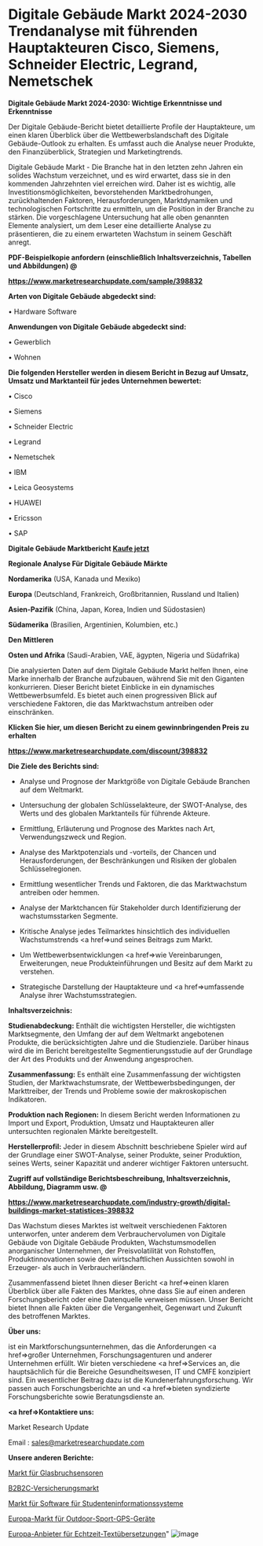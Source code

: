 # Digitale Gebäude Markt 2024-2030 Trendanalyse mit führenden Hauptakteuren Cisco, Siemens, Schneider Electric, Legrand, Nemetschek

<strong>Digitale Gebäude Markt 2024-2030: Wichtige Erkenntnisse und Erkenntnisse</strong>

Der Digitale Gebäude-Bericht bietet detaillierte Profile der Hauptakteure, um einen klaren Überblick über die Wettbewerbslandschaft des Digitale Gebäude-Outlook zu erhalten. Es umfasst auch die Analyse neuer Produkte, den Finanzüberblick, Strategien und Marketingtrends.

Digitale Gebäude Markt - Die Branche hat in den letzten zehn Jahren ein solides Wachstum verzeichnet, und es wird erwartet, dass sie in den kommenden Jahrzehnten viel erreichen wird. Daher ist es wichtig, alle Investitionsmöglichkeiten, bevorstehenden Marktbedrohungen, zurückhaltenden Faktoren, Herausforderungen, Marktdynamiken und technologischen Fortschritte zu ermitteln, um die Position in der Branche zu stärken. Die vorgeschlagene Untersuchung hat alle oben genannten Elemente analysiert, um dem Leser eine detaillierte Analyse zu präsentieren, die zu einem erwarteten Wachstum in seinem Geschäft anregt.



<strong><b>PDF-Beispielkopie anfordern (einschließlich Inhaltsverzeichnis, Tabellen und Abbildungen) @ </b></strong>

<strong><a href=https://www.marketresearchupdate.com/sample/398832>

<strong>https://www.marketresearchupdate.com/sample/398832</u></a></strong></strong>



<strong>Arten von Digitale Gebäude abgedeckt sind:</strong>

• Hardware Software



<strong>Anwendungen von Digitale Gebäude abgedeckt sind:</strong>

• Gewerblich

• Wohnen



<strong>Die folgenden Hersteller werden in diesem Bericht in Bezug auf Umsatz, Umsatz und Marktanteil für jedes Unternehmen bewertet:</strong>

• Cisco

• Siemens

• Schneider Electric

• Legrand

• Nemetschek

• IBM

• Leica Geosystems

• HUAWEI

• Ericsson

• SAP



<strong>Digitale Gebäude Marktbericht <a href=https://www.marketresearchupdate.com/buynow/398832>Kaufe jetzt</a></strong>



<strong>Regionale Analyse Für Digitale Gebäude Märkte</strong>



<strong>Nordamerika</strong> (USA, Kanada und Mexiko)



<strong>Europa</strong> (Deutschland, Frankreich, Großbritannien, Russland und Italien)



<strong>Asien-Pazifik</strong> (China, Japan, Korea, Indien und Südostasien)



<strong>Südamerika</strong> (Brasilien, Argentinien, Kolumbien, etc.)



<strong>Den Mittleren</strong> 

<strong>Osten und Afrika</strong> (Saudi-Arabien, VAE, ägypten, Nigeria und Südafrika)

Die analysierten Daten auf dem Digitale Gebäude Markt helfen Ihnen, eine Marke innerhalb der Branche aufzubauen, während Sie mit den Giganten konkurrieren. Dieser Bericht bietet Einblicke in ein dynamisches Wettbewerbsumfeld. Es bietet auch einen progressiven Blick auf verschiedene Faktoren, die das Marktwachstum antreiben oder einschränken.



<strong>Klicken Sie hier, um diesen Bericht zu einem gewinnbringenden Preis zu erhalten
</strong>

<strong><a href=https://www.marketresearchupdate.com/discount/398832>https://www.marketresearchupdate.com/discount/398832</b></u></strong></a>



<strong>Die Ziele des Berichts sind:</strong>

- Analyse und Prognose der Marktgröße von Digitale Gebäude Branchen auf dem Weltmarkt.

- Untersuchung der globalen Schlüsselakteure, der SWOT-Analyse, des Werts und des globalen Marktanteils für führende Akteure.

- Ermittlung, Erläuterung und Prognose des Marktes nach Art, Verwendungszweck und Region.

- Analyse des Marktpotenzials und -vorteils, der Chancen und Herausforderungen, der Beschränkungen und Risiken der globalen Schlüsselregionen.

- Ermittlung wesentlicher Trends und Faktoren, die das Marktwachstum antreiben oder hemmen.

- Analyse der Marktchancen für Stakeholder durch Identifizierung der wachstumsstarken Segmente.

- Kritische Analyse jedes Teilmarktes hinsichtlich des individuellen Wachstumstrends <a href=>und</a> seines Beitrags zum Markt.

- Um Wettbewerbsentwicklungen <a href=>wie</a> Vereinbarungen, Erweiterungen, neue Produkteinführungen und Besitz auf dem Markt zu verstehen.

- Strategische Darstellung der Hauptakteure und <a href=>umfas</a>sende Analyse ihrer Wachstumsstrategien.



<strong>Inhaltsverzeichnis:</strong>



<strong>Studienabdeckung:</strong> Enthält die wichtigsten Hersteller, die wichtigsten Marktsegmente, den Umfang der auf dem Weltmarkt angebotenen Produkte, die berücksichtigten Jahre und die Studienziele. Darüber hinaus wird die im Bericht bereitgestellte Segmentierungsstudie auf der Grundlage der Art des Produkts und der Anwendung angesprochen.



<strong>Zusammenfassung:</strong> Es enthält eine Zusammenfassung der wichtigsten Studien, der Marktwachstumsrate, der Wettbewerbsbedingungen, der Markttreiber, der Trends und Probleme sowie der makroskopischen Indikatoren.



<strong>Produktion nach Regionen:</strong> In diesem Bericht werden Informationen zu Import und Export, Produktion, Umsatz und Hauptakteuren aller untersuchten regionalen Märkte bereitgestellt.



<strong>Herstellerprofil:</strong> Jeder in diesem Abschnitt beschriebene Spieler wird auf der Grundlage einer SWOT-Analyse, seiner Produkte, seiner Produktion, seines Werts, seiner Kapazität und anderer wichtiger Faktoren untersucht.



<strong><b>Zugriff auf vollständige Berichtsbeschreibung, Inhaltsverzeichnis, Abbildung, Diagramm usw. @ </b></strong>

<strong><a href=https://www.marketresearchupdate.com/industry-growth/digital-buildings-market-statistices-398832>https://www.marketresearchupdate.com/industry-growth/digital-buildings-market-statistices-398832</a></strong>

Das Wachstum dieses Marktes ist weltweit verschiedenen Faktoren unterworfen, unter anderem dem Verbrauchervolumen von Digitale Gebäude von Digitale Gebäude Produkten, Wachstumsmodellen anorganischer Unternehmen, der Preisvolatilität von Rohstoffen, Produktinnovationen sowie den wirtschaftlichen Aussichten sowohl in Erzeuger- als auch in Verbraucherländern.

Zusammenfassend bietet Ihnen dieser Bericht <a href=>einen</a> klaren Überblick über alle Fakten des Marktes, ohne dass Sie auf einen anderen Forschungsbericht oder eine Datenquelle verweisen müssen. Unser Bericht bietet Ihnen alle Fakten über die Vergangenheit, Gegenwart und Zukunft des betroffenen Marktes.



<strong>Über uns:</strong>

 ist ein Marktforschungsunternehmen, das die Anforderungen <a href=>großer</a> Unternehmen, Forschungsagenturen und anderer Unternehmen erfüllt. Wir bieten verschiedene <a href=>Services</a> an, die hauptsächlich für die Bereiche Gesundheitswesen, IT und CMFE konzipiert sind. Ein wesentlicher Beitrag dazu ist die Kundenerfahrungsforschung. Wir passen auch Forschungsberichte an und <a href=>bieten</a> syndizierte Forschungsberichte sowie Beratungsdienste an.



<strong><a href=>Kontaktiere uns:</a></strong>

Market Research Update

Email : sales@marketresearchupdate.com



<strong>Unsere anderen Berichte:</strong>

<a href=https://www.linkedin.com/pulse/glass-break-sensors-market-2023-challenges>Markt für Glasbruchsensoren</a>

<a href=https://www.linkedin.com/pulse/b2b2c-insurance-market-witness-huge-growth-2027>B2B2C-Versicherungsmarkt</a>

<a href=https://www.linkedin.com/pulse/student-information-system-software-market-analysis>Markt für Software für Studenteninformationssysteme</a>

<a href=https://www.linkedin.com/pulse/europe-outdoor-sports-gps-device-market-2023>Europa-Markt für Outdoor-Sport-GPS-Geräte</a>

<a href=https://www.linkedin.com/pulse/europe-real-time-text-translation-provider>Europa-Anbieter für Echtzeit-Textübersetzungen</a>"
![image](https://github.com/RushikeshRI/news24analysis/assets/164026548/0def19eb-7b88-4632-8486-3fc1a3c6a767)

